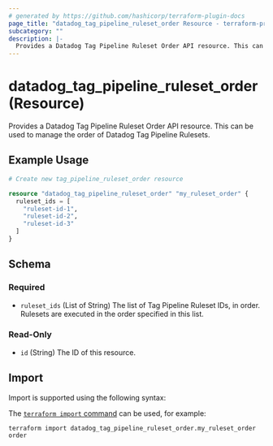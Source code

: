 ```yaml
---
# generated by https://github.com/hashicorp/terraform-plugin-docs
page_title: "datadog_tag_pipeline_ruleset_order Resource - terraform-provider-datadog"
subcategory: ""
description: |-
  Provides a Datadog Tag Pipeline Ruleset Order API resource. This can be used to manage the order of Datadog Tag Pipeline Rulesets.
---
```


# datadog_tag_pipeline_ruleset_order (Resource)

Provides a Datadog Tag Pipeline Ruleset Order API resource. This can be used to manage the order of Datadog Tag Pipeline Rulesets.

## Example Usage

```terraform
# Create new tag_pipeline_ruleset_order resource

resource "datadog_tag_pipeline_ruleset_order" "my_ruleset_order" {
  ruleset_ids = [
    "ruleset-id-1",
    "ruleset-id-2", 
    "ruleset-id-3"
  ]
}
```

<!-- schema generated by tfplugindocs -->
## Schema

### Required

- `ruleset_ids` (List of String) The list of Tag Pipeline Ruleset IDs, in order. Rulesets are executed in the order specified in this list.

### Read-Only

- `id` (String) The ID of this resource.

## Import

Import is supported using the following syntax:

The [`terraform import` command](https://developer.hashicorp.com/terraform/cli/commands/import) can be used, for example:

```shell
terraform import datadog_tag_pipeline_ruleset_order.my_ruleset_order order
```
